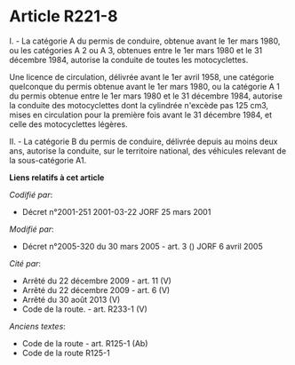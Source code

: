 # Article R221-8

I. - La catégorie A du permis de conduire, obtenue avant le 1er mars 1980, ou les catégories A 2 ou A 3, obtenues entre le
1er mars 1980 et le 31 décembre 1984, autorise la conduite de toutes les motocyclettes.

Une licence de circulation, délivrée avant le 1er avril 1958, une catégorie quelconque du permis obtenue avant le 1er mars
1980, ou la catégorie A 1 du permis obtenue entre le 1er mars 1980 et le 31 décembre 1984, autorise la conduite des
motocyclettes dont la cylindrée n'excède pas 125 cm3, mises en circulation pour la première fois avant le 31 décembre 1984,
et celle des motocyclettes légères.

II. - La catégorie B du permis de conduire, délivrée depuis au moins deux ans, autorise la conduite, sur le territoire
national, des véhicules relevant de la sous-catégorie A1.

**Liens relatifs à cet article**

_Codifié par_:

  - Décret n°2001-251 2001-03-22 JORF 25 mars 2001

_Modifié par_:

  - Décret n°2005-320 du 30 mars 2005 - art. 3 () JORF 6 avril 2005

_Cité par_:

  - Arrêté du 22 décembre 2009 - art. 11 (V)
  - Arrêté du 22 décembre 2009 - art. 6 (V)
  - Arrêté du 30 août 2013 (V)
  - Code de la route. - art. R233-1 (V)

_Anciens textes_:

  - Code de la route - art. R125-1 (Ab)
  - Code de la route R125-1
